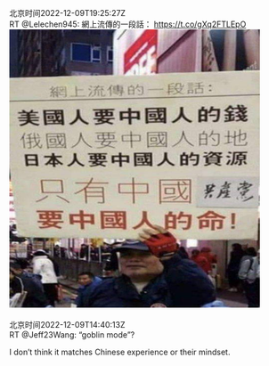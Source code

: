 北京时间2022-12-09T19:25:27Z<br>RT @Lelechen945: 網上流傳的一段話： https://t.co/gXq2FTLEpO<br><img src='/temp/image/2022/n-Month-12/1601176192115421184_0.jpg' width='450' height='500'><br><br>北京时间2022-12-09T14:40:13Z<br>RT @Jeff23Wang: “goblin mode”?

I don’t think it matches Chinese experience or their mindset.<br><br><br>